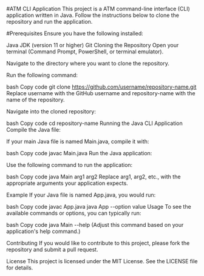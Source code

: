 #ATM CLI Application
This project is a ATM command-line interface (CLI) application written in Java. Follow the instructions below to clone the repository and run the application.

#Prerequisites
Ensure you have the following installed:

Java JDK (version 11 or higher)
Git
Cloning the Repository
Open your terminal (Command Prompt, PowerShell, or terminal emulator).

Navigate to the directory where you want to clone the repository.

Run the following command:

bash
Copy code
git clone https://github.com/username/repository-name.git
Replace username with the GitHub username and repository-name with the name of the repository.

Navigate into the cloned repository:

bash
Copy code
cd repository-name
Running the Java CLI Application
Compile the Java file:

If your main Java file is named Main.java, compile it with:

bash
Copy code
javac Main.java
Run the Java application:

Use the following command to run the application:

bash
Copy code
java Main arg1 arg2
Replace arg1, arg2, etc., with the appropriate arguments your application expects.

Example
If your Java file is named App.java, you would run:

bash
Copy code
javac App.java
java App --option value
Usage
To see the available commands or options, you can typically run:

bash
Copy code
java Main --help
(Adjust this command based on your application's help command.)

Contributing
If you would like to contribute to this project, please fork the repository and submit a pull request.

License
This project is licensed under the MIT License. See the LICENSE file for details.
